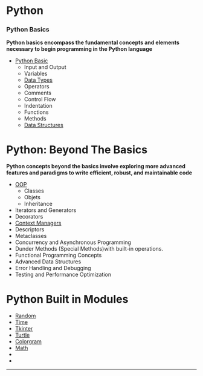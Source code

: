 # Python
### Python Basics

**Python basics encompass the fundamental concepts and elements necessary to begin programming in the Python language**
- [Python Basic](./Basics.md)
    - Input and Output
    - Variables
    - [Data Types](./Basics/DataTypes/README.md)
    - Operators
    - Comments
    - Control Flow
    - Indentation
    - Functions
    - Methods
    - [Data Structures](./DataStructures/Data-Structures.md)

# Python: Beyond The Basics
**Python concepts beyond the basics involve exploring more advanced features and paradigms to write efficient, robust, and maintainable code**
- [OOP](./OOP/OOP.md)
    - Classes
    - Objets
    - Inheritance
- Iterators and Generators
- Decorators
- [Context Managers](./BeyondBasics/ContextManagers/)
- Descriptors
- Metaclasses
- Concurrency and Asynchronous Programming
- Dunder Methods (Special Methods)with built-in operations.
- Functional Programming Concepts
- Advanced Data Structures
- Error Handling and Debugging
- Testing and Performance Optimization




# Python Built in Modules
- [Random]()
- [Time]()
- [Tkinter]()
- [Turtle]()
- [Colorgram]()
- [Math]()
- []()
- []()
______________________________________________________________________

